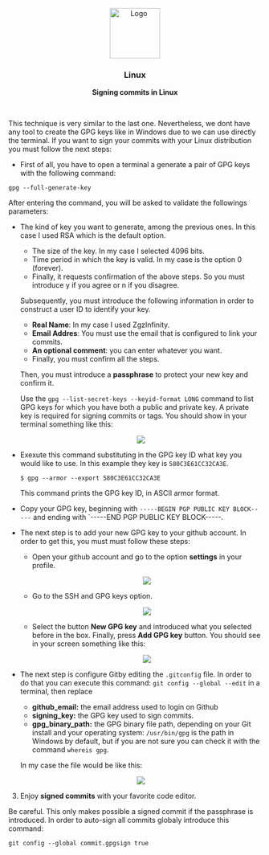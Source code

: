 <p align="center">
    <img src="https://i.ibb.co/0rCwRBp/gnulinux.jpg" alt="Logo" width=100height=100>
  </a>

  <h3 align="center">Linux</h3>

  <p align="center">
    <b>Signing commits in Linux</b> <br>
  </p>
</p>

&nbsp;


This technique is very similar to the last one. Nevertheless, we dont have any tool to create the GPG keys like in Windows due to we can use directly the terminal. If you want to sign your commits with your Linux distribution you must follow the next steps:

* First of all, you have to open a terminal a generate a pair of GPG keys with the following command:

``
	gpg --full-generate-key
``

After entering the command, you will be asked to validate the followings parameters:

* The kind of key you want to generate, among the previous ones. In this case I used RSA which is the default option. 
	* The size of the key. In my case I selected 4096 bits.
	*  Time period in which the key is valid. In my case is the option 0 (forever).
	* Finally, it requests confirmation of the above steps. So you must introduce y if you agree or n if you disagree.

	Subsequently, you must introduce the following information in order to construct a user ID to identify your key. 

	*	**Real Name**: In my case I used ZgzInfinity.
	*	**Email Addres**: You must use the email that is configured to link your commits.
	*	**An optional comment**: you can enter whatever you want.
	* Finally, you must confirm all the steps.

	Then, you must introduce a **passphrase** to protect your new key and confirm it.

	Use the `gpg --list-secret-keys --keyid-format LONG` command to list GPG keys for which you have both a public and private key. A private key is required for signing commits or tags.
You should show in your terminal something like this:

	<p align="center">
	    <img src="https://i.ibb.co/7CwvMm0/fff.png">
	</p>

* Exexute this command substituting in the GPG key ID what key you would like to use. In this example they key is  `580C3E61CC32CA3E`.
    ```
    $ gpg --armor --export 580C3E61CC32CA3E
    ```
	 This command prints the GPG key ID, in ASCII armor format.

* Copy your GPG key, beginning with `-----BEGIN PGP PUBLIC KEY BLOCK-----` and ending with `-----END PGP PUBLIC KEY BLOCK-----.
* The next step is to add your new GPG key to your github account. In order to get this, you must must follow these steps:
	* Open your github account and go to the option **settings** in your profile.

		<p align="center">
	    <img src="https://i.ibb.co/TcgnrWW/settings.png">
	</p>

	* Go to the SSH and GPG keys option.
			
		<p align="center">
	    <img src="https://i.ibb.co/FJfDCP2/options.png">
	</p>

	* Select the button **New GPG key** and introduced what you selected before in the box. Finally, press **Add GPG key** button. You should see in your screen something like this:
	
		<p align="center">
	    <img src="https://i.ibb.co/2dc9FZM/temas.png">
	</p>

* The next step is configure Gitby editing the `.gitconfig` file. In order to do that you can execute this command: 
 `git config --global --edit` in a terminal, then replace 
    
	* **github_email:** the email address used to login on Github
	* **signing_key:** the GPG key  used to sign commits.
	* **gpg_binary_path:** the GPG binary file path, depending on your Git install and your operating system:
    `/usr/bin/gpg` is the path in Windows by default, but if you are not sure you can check it with the command `whereis gpg`.

	In my case the file would be like this:

	<p align="center">
	    <img src="https://i.ibb.co/r48m8WJ/configuration.png">
	</p>

3.  Enjoy **signed commits** with your favorite code editor.

Be careful. This only makes possible a signed commit if the passphrase is introduced. In order to auto-sign all commits globaly introduce this command:

`git config --global commit.gpgsign true`